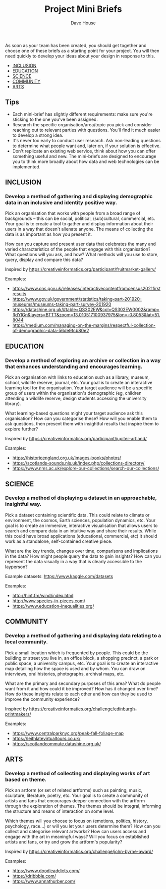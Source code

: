 ﻿---
layout: page
title: "Project Mini Briefs"
author: "Dave House"
order: 6
week: 1
---

As soon as your team has been created, you should get together and choose one of these briefs as a starting point for your project. You will then need quickly to develop your ideas about your design in response to this. 

- [INCLUSION](#INCLUSION)
- [EDUCATION](#EDUCATION)
- [SCIENCE](#SCIENCE)
- [COMMUNITY](#COMMUNITY)
- [ARTS](#ARTS)

## Tips
* Each mini-brief has slightly different requirements: make sure you're sticking to the one you've been assigned.
* Research the specific organisation/area/topic you pick and consider reaching out to relevant parties with questions. You'll find it much easier to develop a strong idea.
* It's never too early to conduct user research. Ask non-leading questions to determine what people want and, later on, if your solution is effective.
* Don't replicate an existing web service, think about how you can offer something useful and new. The mini-briefs are designed to encourage you to think more broadly about how data and web technologies can be implemented.


## INCLUSION

### Develop a method of gathering and displaying demographic data in an inclusive and identity positive way.

Pick an organisation that works with people from a broad range of backgrounds – this can be social, political, (sub)cultural, commercial, etc. Your goal is to create a tool to gather and display information about their users in a way that doesn't alienate anyone. The means of collecting the data is as important as how you present it.

How can you capture and present user data that celebrates the many and varied characteristics of the people that engage with this organisation? What questions will you ask, and how? What methods will you use to store, query, display and compare this data?

Inspired by <https://creativeinformatics.org/participant/fruitmarket-gallery/> 

Examples:

- <https://www.ons.gov.uk/releases/interactivecontentfromcensus2021firstresults>
- <https://www.gov.uk/government/statistics/taking-part-201920-museums/museums-taking-part-survey-201920>
- <https://datashine.org.uk/#table=QS302EW&col=QS302EW0002&ramp=RdYlGn&layers=BTTT&zoom=13.010517100937975&lon=-0.8053&lat=51.8044> 
- <https://medium.com/managing-on-the-margins/respectful-collection-of-demographic-data-56de9fcb80e2> 

## EDUCATION

### Develop a method of exploring an archive or collection in a way that enhances understanding and encourages learning.

Pick an organisation with links to education such as a library, museum, school, wildlife reserve, journal, etc. Your goal is to create an interactive learning tool for the organisation. Your target audience will be a specific group of users within the organisation's demographic (eg, children attending a wildlife reserve, design students accessing the university library).

What learning-based questions might your target audience ask this organisation? How can you categorise these? How will you enable them to ask questions, then present them with insightful results that inspire them to explore further?

Inspired by <https://creativeinformatics.org/participant/jupiter-artland/> 

Examples:

- <https://historicengland.org.uk/images-books/photos/>
- <https://scotlands-sounds.nls.uk/index.php/collections-directory/> 
- <https://www.nms.ac.uk/explore-our-collections/search-our-collections/> 


## SCIENCE

### Develop a method of displaying a dataset in an approachable, insightful way.

Pick a dataset containing scientific data. This could relate to climate or environment, the cosmos, Earth sciences, population dynamics, etc. Your goal is to create an immersive, interactive visualisation that allows users to search and compare data in an intuitive way and share their results. While this could have broad applications (educational, commercial, etc) it should work as a standalone, self-contained creative piece.

What are the key trends, changes over time, comparisons and implications in the data? How might people query the data to gain insights? How can you represent the data visually in a way that is clearly accessible to the layperson?

Example datasets: <https://www.kaggle.com/datasets> 

Examples:

- <http://hint.fm/wind/index.html>
- <http://www.species-in-pieces.com/> 
- <https://www.education-inequalities.org/> 


## COMMUNITY

### Develop a method of gathering and displaying data relating to a local community.

Pick a small location which is frequented by people. This could be the building or street you live in, an office block, a shopping precinct, a park or public space, a university campus, etc. Your goal is to create an interactive map detailing how the space is used and by whom. You can draw on interviews, oral histories, photographs, archival maps, etc.

What are the primary and secondary purposes of this area? What do people want from it and how could it be improved? How has it changed over time? How do these insights relate to each other and how can they be used to improve the community experience?

Inspired by <https://creativeinformatics.org/challenge/edinburgh-printmakers/> 

Examples:

- <https://www.centralparknyc.org/peak-fall-foliage-map>
- <https://leithlatevirtualtours.co.uk/>
- <https://scotlandcommute.datashine.org.uk/> 

## ARTS

### Develop a method of collecting and displaying works of art based on theme.

Pick an artform (or set of related artforms) such as painting, music, sculpture, literature, poetry, etc. Your goal is to create a community of artists and fans that encourages deeper connection with the artform through the exploration of themes. The themes should be integral, informing the structure and means of interaction on some level.

Which themes will you choose to focus on (emotions, politics, history, psychology, race...) or will you let your users determine them? How can you collect and categorise relevant artworks? How can users access and engage with the art in meaningful ways? Will you focus on established artists and fans, or try and grow the artform's popularity?

Inspired by <https://creativeinformatics.org/challenge/john-byrne-award/>

Examples:

- <https://www.doodleaddicts.com/>
- <https://dribbble.com/>
- <https://www.annathurber.com/> 

